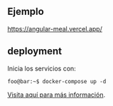 ## Ejemplo 

https://angular-meal.vercel.app/

## deployment

Inicia los servicios con:

```console
foo@bar:~$ docker-compose up -d 
```

[Visita aquí para más información](https://fifty5.biz/posts/javascript/el-verbo-get-con-app-de-comida-en-angular-y-docker/).



